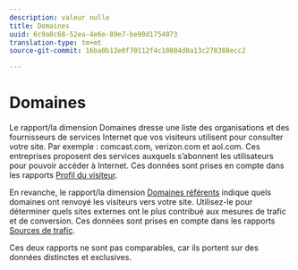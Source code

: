 ```yaml
---
description: valeur nulle
title: Domaines
uuid: 6c9a8c68-52ea-4e6e-89e7-be90d1754073
translation-type: tm+mt
source-git-commit: 16ba0b12e0f70112f4c10804d0a13c278388ecc2

---
```



# Domaines

Le rapport/la dimension Domaines dresse une liste des organisations et des fournisseurs de services Internet que vos visiteurs utilisent pour consulter votre site. Par exemple : comcast.com, verizon.com et aol.com. Ces entreprises proposent des services auxquels s’abonnent les utilisateurs pour pouvoir accéder à Internet. Ces données sont prises en compte dans les rapports [Profil du visiteur](reports-visitor-profile.md).

En revanche, le rapport/la dimension [Domaines référents](/help/components/c-variables/dimensionslist/reports-referring-domains.md) indique quels domaines ont renvoyé les visiteurs vers votre site. Utilisez-le pour déterminer quels sites externes ont le plus contribué aux mesures de trafic et de conversion. Ces données sont prises en compte dans les rapports [Sources de trafic](reports-traffic-sources.md).

Ces deux rapports ne sont pas comparables, car ils portent sur des données distinctes et exclusives.
